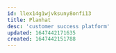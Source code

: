 ```yaml
---
id: llex14g1wjvksuny8onfi13
title: Planhat
desc: 'customer success platform'
updated: 1647442171635
created: 1647442151788
---
```


